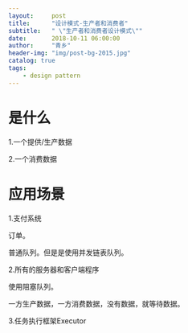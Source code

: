 ```yaml
---
layout:     post
title:      "设计模式-生产者和消费者"
subtitle:   " \"生产者和消费者设计模式\""
date:       2018-10-11 06:00:00
author:     "青乡"
header-img: "img/post-bg-2015.jpg"
catalog: true
tags:
    - design pattern
---
```






# 是什么

1.一个提供/生产数据

2.一个消费数据



# 应用场景

1.支付系统

订单。

普通队列。但是是使用并发链表队列。



2.所有的服务器和客户端程序

使用阻塞队列。

一方生产数据，一方消费数据，没有数据，就等待数据。



3.任务执行框架Executor



